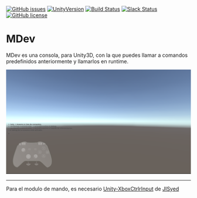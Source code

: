 [![GitHub issues](https://img.shields.io/github/issues/MOON-TYPE/MDev.svg)](https://github.com/MOON-TYPE/MDev/issues)
[![UnityVersion](https://img.shields.io/badge/Unity-5.6.0f3-orange.svg)](https://unity3d.com/es)
[![Build Status](https://img.shields.io/badge/Trello-Active-brightgreen.svg)](https://trello.com/b/u4dIlrP7)
[![Slack Status](https://moonantonio.herokuapp.com/badge.svg)](https://moonantonio.herokuapp.com/)
[![GitHub license](https://img.shields.io/badge/license-AGPL-blue.svg)](https://raw.githubusercontent.com/MOON-TYPE/MDev/master/LICENSE)

# MDev

MDev es una consola, para Unity3D, con la que puedes llamar a comandos predefinidos anteriormente y llamarlos en runtime.

![img01](https://github.com/MOON-TYPE/MDev/blob/master/res/imgPrev.png?raw=true)

---

Para el modulo de mando, es necesario [Unity-XboxCtrlrInput][1] de [JISyed][2]

[1]: https://github.com/JISyed/Unity-XboxCtrlrInput
[2]: https://github.com/JISyed
